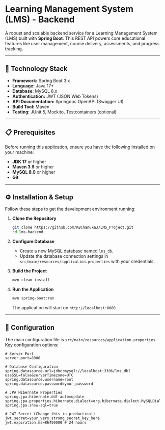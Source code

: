 # Learning Management System (LMS) - Backend

A robust and scalable backend service for a Learning Management System (LMS) built with **Spring Boot**. This REST API powers core educational features like user management, course delivery, assessments, and progress tracking.

---

## 🚀 Technology Stack

- **Framework:** Spring Boot 3.x
- **Language:** Java 17+
- **Database:** MySQL 8.x
- **Authentication:** JWT (JSON Web Tokens)
- **API Documentation:** Springdoc OpenAPI (Swagger UI)
- **Build Tool:** Maven
- **Testing:** JUnit 5, Mockito, Testcontainers (optional)

---

## 📋 Prerequisites

Before running this application, ensure you have the following installed on your machine:

- **JDK 17** or higher
- **Maven 3.6** or higher
- **MySQL 8.0** or higher
- **Git**

---

## ⚙️ Installation & Setup

Follow these steps to get the development environment running:

1.  **Clone the Repository**
    ```bash
    git clone https://github.com/KBChanukaJ/LMS_Project.git
    cd lms-backend
    ```

2.  **Configure Database**
    - Create a new MySQL database named `lms_db`.
    - Update the database connection settings in `src/main/resources/application.properties` with your credentials.

3.  **Build the Project**
    ```bash
    mvn clean install
    ```

4.  **Run the Application**
    ```bash
    mvn spring-boot:run
    ```
    The application will start on `http://localhost:8080`.

---

## 🔧 Configuration

The main configuration file is `src/main/resources/application.properties`. Key configuration options:

```properties
# Server Port
server.port=8080

# Database Configuration
spring.datasource.url=jdbc:mysql://localhost:3306/lms_db?useSSL=false&serverTimezone=UTC
spring.datasource.username=root
spring.datasource.password=your_password

# JPA Hibernate Properties
spring.jpa.hibernate.ddl-auto=update
spring.jpa.properties.hibernate.dialect=org.hibernate.dialect.MySQLDialect
spring.jpa.show-sql=true

# JWT Secret (Change this in production!)
jwt.secret=your_very_strong_secret_key_here
jwt.expiration.ms=86400000 # 24 hours
